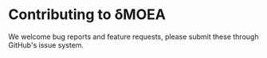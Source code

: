 # Contributing to δMOEA

We welcome bug reports and feature requests, please submit these through GitHub's issue system.  
